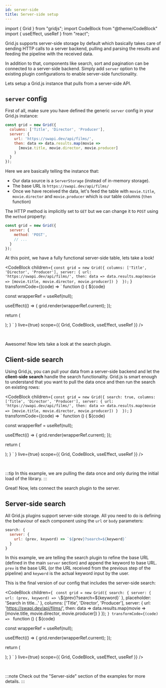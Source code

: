 ```yaml
---
id: server-side
title: Server-side setup
---
```


import { Grid } from "gridjs";
import CodeBlock from "@theme/CodeBlock"
import { useEffect, useRef } from "react";

Grid.js supports server-side storage by default which basically takes care of sending HTTP calls to a server backend, pulling and
parsing the results and feeding the pipeline with the received data. 

In addition to that, components like search, sort and pagination 
can be connected to a server-side backend. Simply add `server` option to the existing plugin configurations to enable server-side functionality.

Lets setup a Grid.js instance that pulls from a server-side API.

## `server` config

First of all, make sure you have defined the generic `server` config in your Grid.js instance:

```js {3-8}
const grid = new Grid({
  columns: ['Title', 'Director', 'Producer'],
  server: {
    url: 'https://swapi.dev/api/films/',
    then: data => data.results.map(movie => 
      [movie.title, movie.director, movie.producer]
    )
  } 
});
```

Here we are basically telling the instance that:

 - Our data source is a `ServerStorage` (instead of in-memory storage).
 - The base URL is `https://swapi.dev/api/films/`
 - Once we have received the data, let's feed the table with `movie.title`, `movie.director` and `movie.producer` which is
 our table columns (`then` function)
 
The HTTP method is implicitly set to `GET` but we can change it to `POST` using the `method` property:

```js {4}
const grid = new Grid({
  server: {
    method: 'POST',
    // ...
  } 
});
```

At this point, we have a fully functional server-side table, lets take a look!

<CodeBlock children={
`
const grid = new Grid({
  columns: ['Title', 'Director', 'Producer'],
  server: {
    url: 'https://swapi.dev/api/films/',
    then: data => data.results.map(movie => [movie.title, movie.director, movie.producer])
  } 
});
`
}
 transformCode={(code) => 
`
function () {
  ${code}
 
  const wrapperRef = useRef(null);
   
  useEffect(() => {
    grid.render(wrapperRef.current);
  });
  
  return (
    <div ref={wrapperRef} />
  );
}
`
} live={true} scope={{ Grid, CodeBlock, useEffect, useRef }} />

<br/>

Awesome! Now lets take a look at the search plugin.

## Client-side search

Using Grid.js, you can pull your data from a server-side backend and let the **client-side search** handle the search functionality.
Grid.js is smart enough to understand that you want to pull the data once and then run the search on existing rows:

<CodeBlock children={
`
const grid = new Grid({
  search: true,
  columns: ['Title', 'Director', 'Producer'],
  server: {
    url: 'https://swapi.dev/api/films/',
    then: data => data.results.map(movie => [movie.title, movie.director, movie.producer])
  } 
});
`
}
 transformCode={(code) => 
`
function () {
  ${code}
 
  const wrapperRef = useRef(null);
   
  useEffect(() => {
    grid.render(wrapperRef.current);
  });
  
  return (
    <div ref={wrapperRef} />
  );
}
`
} live={true} scope={{ Grid, CodeBlock, useEffect, useRef }} />

<br/>

:::tip
In this example, we are pulling the data once and only during the initial load of the library.
:::

Great! Now, lets connect the search plugin to the server.

## Server-side search

All Grid.js plugins support server-side storage. All you need to do is defining the behaviour of each component using the
`url` or `body` parameters:

```js {3}
search: {
  server: {
    url: (prev, keyword) => `${prev}?search=${keyword}`
  }
}
```

In this example, we are telling the search plugin to refine the base URL (defined in the main `server` section) and append
the keyword to base URL. `prev` is the base URL (or the URL received from the previous step of the pipeline) and `keyword`
is the actual keyword input by the user.

This is the final version of our config that includes the server-side search:

<CodeBlock children={
`
const grid = new Grid({
  search: {
    server: {
      url: (prev, keyword) => \`\${prev}?search=\${keyword}\`
    },
    placeholder: 'Search in title...'
  },
  columns: ['Title', 'Director', 'Producer'],
  server: {
    url: 'https://swapi.dev/api/films/',
    then: data => data.results.map(movie => [movie.title, movie.director, movie.producer])
  } 
});
`
}
 transformCode={(code) => 
`
function () {
  ${code}
 
  const wrapperRef = useRef(null);
   
  useEffect(() => {
    grid.render(wrapperRef.current);
  });
  
  return (
    <div ref={wrapperRef} />
  );
}
`
} live={true} scope={{ Grid, CodeBlock, useEffect, useRef }} />

<br/>

:::note
Check out the "Server-side" section of the examples for more details.
:::